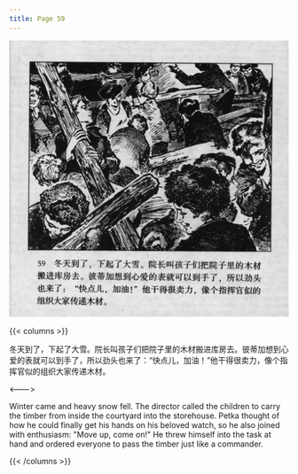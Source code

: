 ```yaml
---
title: Page 59
---
```


![biao page](./../../images/biao/seifert0726_biao_0063_059.jpg)

{{< columns >}}

冬天到了，下起了大雪。院长叫孩子们把院子里的木材搬进库房去。彼蒂加想到心爱的表就可以到手了，所以劲头也来了：“快点儿，加油！”他干得很卖力，像个指挥官似的组织大家传递木材。

<--->

Winter came and heavy snow fell. The director called the children to carry the timber from inside the courtyard into the storehouse. Petka thought of how he could finally get his hands on his beloved watch, so he also joined with enthusiasm: "Move up, come on!" He threw himself into the task at hand and ordered everyone to pass the timber just like a commander.

{{< /columns >}}
